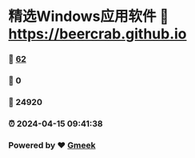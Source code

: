 # 精选Windows应用软件 :link: https://beercrab.github.io 
### :page_facing_up: [62](https://beercrab.github.io/tag.html) 
### :speech_balloon: 0 
### :hibiscus: 24920 
### :alarm_clock: 2024-04-15 09:41:38 
### Powered by :heart: [Gmeek](https://github.com/Meekdai/Gmeek)
